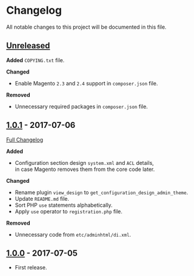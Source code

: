 # Changelog
All notable changes to this project will be documented in this file.

## [Unreleased](https://github.com/akai-z/magento2-module-admin-theme-switcher/compare/1.0.1...HEAD)
**Added**
`COPYING.txt` file.

**Changed**
* Enable Magento `2.3` and `2.4` support in `composer.json` file.

**Removed**
* Unnecessary required packages in `composer.json` file.

## [1.0.1](https://github.com/akai-z/magento2-module-admin-theme-switcher/tree/1.0.1) - 2017-07-06
[Full Changelog](https://github.com/akai-z/magento2-module-admin-theme-switcher/compare/1.0.0...1.0.1)

**Added**
* Configuration section design `system.xml` and `ACL` details,  
in case Magento removes them from the core code later.

**Changed**
* Rename plugin `view_design` to `get_configuration_design_admin_theme`.
* Update `README.md` file.
* Sort PHP `use` statements alphabetically.
* Apply `use` operator to `registration.php` file.

**Removed**
* Unnecessary code from `etc/adminhtml/di.xml`.

## [1.0.0](https://github.com/akai-z/magento2-module-admin-theme-switcher/tree/1.0.0) - 2017-07-05
* First release.
